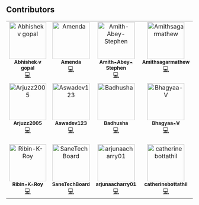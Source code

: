 ## Contributors

<!-- ALL-CONTRIBUTORS-LIST:START - Do not remove or modify this section -->
<!-- prettier-ignore-start -->
<!-- markdownlint-disable -->
<table>
  <tbody>
    <tr>
      <td align="center" valign="top" width="14.28%"><a href="https://github.com/abhishek-v-gopal"><img src="https://avatars.githubusercontent.com/u/115163920?v=4?s=100" width="100px;" alt="Abhishek v gopal"/><br /><sub><b>Abhishek v gopal</b></sub></a><br /><a href="#code-abhishek-v-gopal" title="Code">💻</a></td>
      <td align="center" valign="top" width="14.28%"><a href="https://github.com/Amendamaria"><img src="https://avatars.githubusercontent.com/u/144139197?v=4?s=100" width="100px;" alt="Amenda"/><br /><sub><b>Amenda</b></sub></a><br /><a href="#code-Amendamaria" title="Code">💻</a></td>
      <td align="center" valign="top" width="14.28%"><a href="https://github.com/Amith-Abey-Stephen"><img src="https://avatars.githubusercontent.com/u/145148320?v=4?s=100" width="100px;" alt="Amith-Abey-Stephen"/><br /><sub><b>Amith-Abey-Stephen</b></sub></a><br /><a href="#code-Amith-Abey-Stephen" title="Code">💻</a></td>
      <td align="center" valign="top" width="14.28%"><a href="https://github.com/Amithsagarmathew"><img src="https://avatars.githubusercontent.com/u/148684920?v=4?s=100" width="100px;" alt="Amithsagarmathew"/><br /><sub><b>Amithsagarmathew</b></sub></a><br /><a href="#code-Amithsagarmathew" title="Code">💻</a></td>
      <td align="center" valign="top" width="14.28%"><a href="https://github.com/Angel-K-Agnes"><img src="https://avatars.githubusercontent.com/u/139841981?v=4?s=100" width="100px;" alt="Angel-K-Agnes"/><br /><sub><b>Angel-K-Agnes</b></sub></a><br /><a href="#code-Angel-K-Agnes" title="Code">💻</a></td>
      <td align="center" valign="top" width="14.28%"><a href="https://github.com/arjunaacharry"><img src="https://avatars.githubusercontent.com/u/115148574?v=4?s=100" width="100px;" alt="Arjun A Acharry"/><br /><sub><b>Arjun A Acharry</b></sub></a><br /><a href="#code-arjunaacharry" title="Code">💻</a></td>
      <td align="center" valign="top" width="14.28%"><a href="http://arjunkrishna.in"><img src="https://avatars.githubusercontent.com/u/44474792?v=4?s=100" width="100px;" alt="Arjun Krishna"/><br /><sub><b>Arjun Krishna</b></sub></a><br /><a href="#doc-decoded-cipher" title="Documentation">📖</a></td>
    </tr>
    <tr>
      <td align="center" valign="top" width="14.28%"><a href="https://github.com/Arjuzz2005"><img src="https://avatars.githubusercontent.com/u/148685093?v=4?s=100" width="100px;" alt="Arjuzz2005"/><br /><sub><b>Arjuzz2005</b></sub></a><br /><a href="#code-Arjuzz2005" title="Code">💻</a></td>
      <td align="center" valign="top" width="14.28%"><a href="https://github.com/Aswadev123"><img src="https://avatars.githubusercontent.com/u/148694687?v=4?s=100" width="100px;" alt="Aswadev123"/><br /><sub><b>Aswadev123</b></sub></a><br /><a href="#code-Aswadev123" title="Code">💻</a></td>
      <td align="center" valign="top" width="14.28%"><a href="http://github.com/badhushashaji"><img src="https://avatars.githubusercontent.com/u/53377403?v=4?s=100" width="100px;" alt="Badhusha"/><br /><sub><b>Badhusha</b></sub></a><br /><a href="#code-Badhusha3214" title="Code">💻</a></td>
      <td align="center" valign="top" width="14.28%"><a href="https://github.com/Bhagyaa-V"><img src="https://avatars.githubusercontent.com/u/145788408?v=4?s=100" width="100px;" alt="Bhagyaa-V"/><br /><sub><b>Bhagyaa-V</b></sub></a><br /><a href="#code-Bhagyaa-V" title="Code">💻</a></td>
      <td align="center" valign="top" width="14.28%"><a href="https://github.com/DANIJOHN4"><img src="https://avatars.githubusercontent.com/u/148684392?v=4?s=100" width="100px;" alt="Dani John Cherian"/><br /><sub><b>Dani John Cherian</b></sub></a><br /><a href="#code-DANIJOHN4" title="Code">💻</a></td>
      <td align="center" valign="top" width="14.28%"><a href="https://github.com/Dev-vi-ka"><img src="https://avatars.githubusercontent.com/u/145110109?v=4?s=100" width="100px;" alt="Dev-vi-ka"/><br /><sub><b>Dev-vi-ka</b></sub></a><br /><a href="#code-Dev-vi-ka" title="Code">💻</a></td>
      <td align="center" valign="top" width="14.28%"><a href="https://nithindaniel1.github.io"><img src="https://avatars.githubusercontent.com/u/66398646?v=4?s=100" width="100px;" alt="Nithin Daniel"/><br /><sub><b>Nithin Daniel</b></sub></a><br /><a href="#code-nithindaniel1" title="Code">💻</a></td>
    </tr>
    <tr>
      <td align="center" valign="top" width="14.28%"><a href="https://github.com/Ribin-K-Roy"><img src="https://avatars.githubusercontent.com/u/148688723?v=4?s=100" width="100px;" alt="Ribin-K-Roy"/><br /><sub><b>Ribin-K-Roy</b></sub></a><br /><a href="#code-Ribin-K-Roy" title="Code">💻</a></td>
      <td align="center" valign="top" width="14.28%"><a href="https://github.com/SaneTechBoard"><img src="https://avatars.githubusercontent.com/u/141046951?v=4?s=100" width="100px;" alt="SaneTechBoard"/><br /><sub><b>SaneTechBoard</b></sub></a><br /><a href="#code-SaneTechBoard" title="Code">💻</a></td>
      <td align="center" valign="top" width="14.28%"><a href="https://github.com/arjunaacharry01"><img src="https://avatars.githubusercontent.com/u/148681303?v=4?s=100" width="100px;" alt="arjunaacharry01"/><br /><sub><b>arjunaacharry01</b></sub></a><br /><a href="#code-arjunaacharry01" title="Code">💻</a></td>
      <td align="center" valign="top" width="14.28%"><a href="https://github.com/catherinebottathil"><img src="https://avatars.githubusercontent.com/u/148686494?v=4?s=100" width="100px;" alt="catherinebottathil"/><br /><sub><b>catherinebottathil</b></sub></a><br /><a href="#code-catherinebottathil" title="Code">💻</a></td>
      <td align="center" valign="top" width="14.28%"><a href="https://github.com/justinjose11"><img src="https://avatars.githubusercontent.com/u/148696948?v=4?s=100" width="100px;" alt="justinjose11"/><br /><sub><b>justinjose11</b></sub></a><br /><a href="#code-justinjose11" title="Code">💻</a></td>
      <td align="center" valign="top" width="14.28%"><a href="https://github.com/karthik2428"><img src="https://avatars.githubusercontent.com/u/148684937?v=4?s=100" width="100px;" alt="karthik2428"/><br /><sub><b>karthik2428</b></sub></a><br /><a href="#code-karthik2428" title="Code">💻</a></td>
    </tr>
  </tbody>
</table>

<!-- markdownlint-restore -->
<!-- prettier-ignore-end -->

<!-- ALL-CONTRIBUTORS-LIST:END -->
